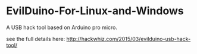 # EvilDuino-For-Linux-and-Windows

A USB hack tool based on Arduino pro micro.

see the full details here: http://hackwhiz.com/2015/03/evilduino-usb-hack-tool/
